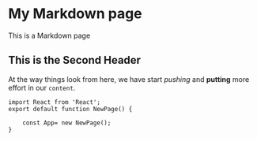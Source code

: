 # My Markdown page

This is a Markdown page

## This is the Second Header

At the way things look from here, we have start *pushing* and **putting** more effort in our `content`.

```
import React from 'React';
export default function NewPage() {

    const App= new NewPage();
}
```